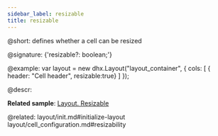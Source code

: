 ```yaml
---
sidebar_label: resizable
title: resizable
---          
```


@short: defines whether a cell can be resized

@signature: {'resizable?: boolean;'}

@example:
var layout = new dhx.Layout("layout_container", {
    cols: [
      { header: "Cell header", resizable:true}
    ]
});



@descr: 

**Related sample**: [Layout. Resizable](https://snippet.dhtmlx.com/k2fj4nm0)

@related: layout/init.md#initialize-layout
layout/cell_configuration.md#resizability

